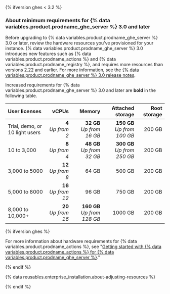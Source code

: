{% ifversion ghes < 3.2 %}

### About minimum requirements for {% data variables.product.prodname_ghe_server %} 3.0 and later

Before upgrading to {% data variables.product.prodname_ghe_server %} 3.0 or later, review the hardware resources you've provisioned for your instance. {% data variables.product.prodname_ghe_server %} 3.0 introduces new features such as {% data variables.product.prodname_actions %} and {% data variables.product.prodname_registry %}, and requires more resources than versions 2.22 and earlier. For more information, see the [{% data variables.product.prodname_ghe_server %} 3.0 release notes](/enterprise-server@3.0/admin/release-notes).

Increased requirements for {% data variables.product.prodname_ghe_server %} 3.0 and later are **bold** in the following table.

| User licenses                  |                   vCPUs |                          Memory |                Attached storage | Root storage |
| :----------------------------- | ----------------------: | ------------------------------: | ------------------------------: | -----------: |
| Trial, demo, or 10 light users |   **4**<br/>_Up from 2_ |   **32 GB**<br/>_Up from 16 GB_ | **150 GB**<br/>_Up from 100 GB_ |       200 GB |
| 10 to 3,000                    |   **8**<br/>_Up from 4_ |   **48 GB**<br/>_Up from 32 GB_ | **300 GB**<br/>_Up from 250 GB_ |       200 GB |
| 3,000 to 5000                  |  **12**<br/>_Up from 8_ |                           64 GB |                          500 GB |       200 GB |
| 5,000 to 8000                  | **16**<br/>_Up from 12_ |                           96 GB |                          750 GB |       200 GB |
| 8,000 to 10,000+               | **20**<br/>_Up from 16_ | **160 GB**<br/>_Up from 128 GB_ |                         1000 GB |       200 GB |

{% ifversion ghes %}

For more information about hardware requirements for {% data variables.product.prodname_actions %}, see "[Getting started with {% data variables.product.prodname_actions %} for {% data variables.product.prodname_ghe_server %}](/admin/github-actions/getting-started-with-github-actions-for-github-enterprise-server#review-hardware-considerations)."

{% endif %}

{% data reusables.enterprise_installation.about-adjusting-resources %}

{% endif %}
